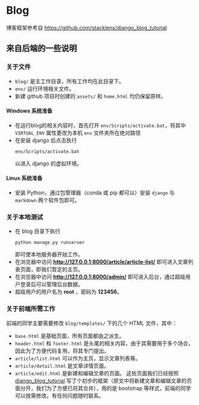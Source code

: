 # Blog

博客框架参考自 https://github.com/stacklens/django_blog_tutorial

## 来自后端的一些说明
### 关于文件
- `blog/` 是主工作目录，所有工作均在此目录下。
- `env/` 运行环境相关文件。
- 新建 github 项目时创建的 `assets/` 和 `home.html` 均仍保留原样。

#### Windows 系统准备
- 在运行blog的相关内容时，首先打开 `env/Scripts/activate.bat`，将其中 `VIRTUAL_ENV` 属性更改为本机 `env` 文件夹所在绝对路径
- 在安装 django 后点击执行
  ```
  env/Scripts/activate.bat
  ```
  以进入 django 的虚拟环境。

#### Linux 系统准备
- 安装 Python，通过包管理器（conda 或 pip 都可以）安装 `django` 与 `markdown` 两个软件包即可。

### 关于本地测试
- 在 blog 目录下执行
  ```shell
  python manage.py runserver
  ```
  即可使本地服务器开始工作。
- 在浏览器中访问 **http://127.0.0.1:8000/article/article-list/** 即可进入文章列表页面，即我们暂定的主页。
- 在浏览器中访问 **http://127.0.0.1:8000/admin/** 即可进入后台，通过超级用户登录后可以管理后台数据。
- 超级用户的用户名为 **root** ，密码为 **123456**。

### 关于前端所需工作
前端的同学主要需要修改 `blog/templates/` 下的几个 HTML 文件，其中：
- `base.html` 是基础页面，所有页面都由之派生。
- `header.html` 和 `footer.html` 是头尾的相关内容，由于其需要用于多个场合，因此为了方便代码复用，将其专门提出。
- `article/list.html` 可以作为主页，显示文章列表等。
- `article/detail.html` 是文章详情页面。
- `article/edit.html` 是新建和编辑文章的页面。
这些页面我们已经按照 [django_blog_tutorial](https://github.com/stacklens/django_blog_tutorial) 写了个初步的框架（原文中将新建文章和编辑文章的页面分开，我们为了方便已将其合并），用的是 bootstrap 等样式，前端的同学可以按需修改。有任何问题随时联系。
